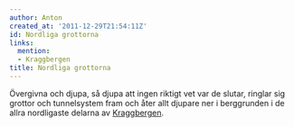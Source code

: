 ```yaml
---
author: Anton
created_at: '2011-12-29T21:54:11Z'
id: Nordliga grottorna
links:
  mention:
  - Kraggbergen
title: Nordliga grottorna
---
```


Övergivna och djupa, så djupa att ingen riktigt vet var de slutar, ringlar sig grottor och
tunnelsystem fram och åter allt djupare ner i berggrunden i de allra nordligaste delarna av
[Kraggbergen].

  [Kraggbergen]: Kraggbergen
